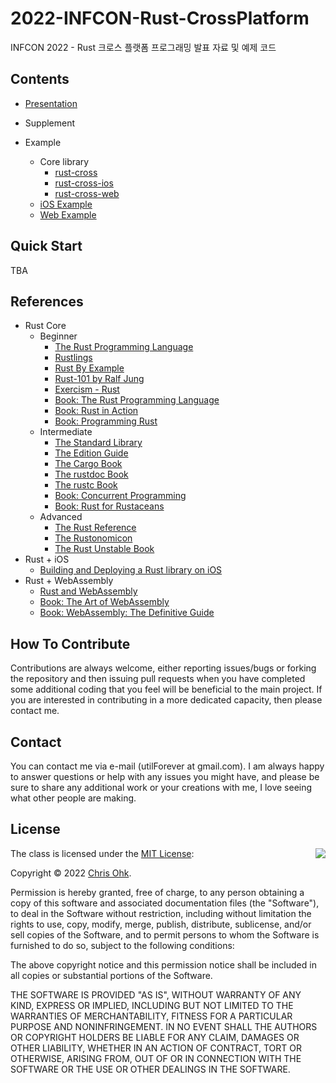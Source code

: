 # 2022-INFCON-Rust-CrossPlatform

INFCON 2022 - Rust 크로스 플랫폼 프로그래밍 발표 자료 및 예제 코드

## Contents

- [Presentation](./인프콘%202022%20-%20Rust%20크로스%20플랫폼%20프로그래밍.pdf)

- Supplement

- Example
  - Core library
    - [rust-cross](./rust-cross)
    - [rust-cross-ios](./rust-cross-ios)
    - [rust-cross-web](./rust-cross-web)
  - [iOS Example](./example-ios)
  - [Web Example](./example-web/)

## Quick Start

TBA

## References

- Rust Core
  - Beginner
    * [The Rust Programming Language](https://doc.rust-lang.org/book/)
    * [Rustlings](https://github.com/rust-lang/rustlings/)
    * [Rust By Example](https://doc.rust-lang.org/stable/rust-by-example/)
    * [Rust-101 by Ralf Jung](https://www.ralfj.de/projects/rust-101/main.html)
    * [Exercism - Rust](https://exercism.org/tracks/rust)
    * [Book: The Rust Programming Language](http://www.yes24.com/Product/Goods/83075894)
    * [Book: Rust in Action](https://www.manning.com/books/rust-in-action)
    * [Book: Programming Rust](https://www.oreilly.com/library/view/programming-rust-2nd/9781492052586/)
  - Intermediate
    * [The Standard Library](https://doc.rust-lang.org/std/index.html)
    * [The Edition Guide](https://doc.rust-lang.org/edition-guide/index.html)
    * [The Cargo Book](https://doc.rust-lang.org/cargo/index.html)
    * [The rustdoc Book](https://doc.rust-lang.org/rustdoc/index.html)
    * [The rustc Book](https://doc.rust-lang.org/rustc/index.html)
    * [Book: Concurrent Programming](http://www.yes24.com/Product/Goods/108570426)
    * [Book: Rust for Rustaceans](https://rust-for-rustaceans.com/)
  - Advanced
    * [The Rust Reference](https://doc.rust-lang.org/reference/index.html)
    * [The Rustonomicon](https://doc.rust-lang.org/nomicon/index.html)
    * [The Rust Unstable Book](https://doc.rust-lang.org/nightly/unstable-book/index.html)
- Rust + iOS
  * [Building and Deploying a Rust library on iOS](https://mozilla.github.io/firefox-browser-architecture/experiments/2017-09-06-rust-on-ios.html)
- Rust + WebAssembly
  * [Rust and WebAssembly](https://rustwasm.github.io/docs/book/)
  * [Book: The Art of WebAssembly](https://nostarch.com/art-webassembly)
  * [Book: WebAssembly: The Definitive Guide](https://www.oreilly.com/library/view/webassembly-the-definitive/9781492089834/)

## How To Contribute

Contributions are always welcome, either reporting issues/bugs or forking the repository and then issuing pull requests when you have completed some additional coding that you feel will be beneficial to the main project. If you are interested in contributing in a more dedicated capacity, then please contact me.

## Contact

You can contact me via e-mail (utilForever at gmail.com). I am always happy to answer questions or help with any issues you might have, and please be sure to share any additional work or your creations with me, I love seeing what other people are making.

## License

<img align="right" src="http://opensource.org/trademarks/opensource/OSI-Approved-License-100x137.png">

The class is licensed under the [MIT License](http://opensource.org/licenses/MIT):

Copyright &copy; 2022 [Chris Ohk](http://www.github.com/utilForever).

Permission is hereby granted, free of charge, to any person obtaining a copy of this software and associated documentation files (the "Software"), to deal in the Software without restriction, including without limitation the rights to use, copy, modify, merge, publish, distribute, sublicense, and/or sell copies of the Software, and to permit persons to whom the Software is furnished to do so, subject to the following conditions:

The above copyright notice and this permission notice shall be included in all copies or substantial portions of the Software.

THE SOFTWARE IS PROVIDED "AS IS", WITHOUT WARRANTY OF ANY KIND, EXPRESS OR IMPLIED, INCLUDING BUT NOT LIMITED TO THE WARRANTIES OF MERCHANTABILITY, FITNESS FOR A PARTICULAR PURPOSE AND NONINFRINGEMENT. IN NO EVENT SHALL THE AUTHORS OR COPYRIGHT HOLDERS BE LIABLE FOR ANY CLAIM, DAMAGES OR OTHER LIABILITY, WHETHER IN AN ACTION OF CONTRACT, TORT OR OTHERWISE, ARISING FROM, OUT OF OR IN CONNECTION WITH THE SOFTWARE OR THE USE OR OTHER DEALINGS IN THE SOFTWARE.